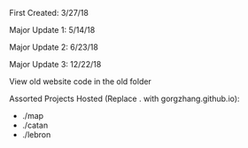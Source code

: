 First Created: 3/27/18

Major Update 1: 5/14/18

Major Update 2: 6/23/18

Major Update 3: 12/22/18

View old website code in the old folder

Assorted Projects Hosted (Replace . with gorgzhang.github.io):
- ./map
- ./catan
- ./lebron
